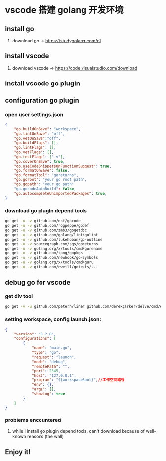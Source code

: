 # vscode 搭建 golang 开发环境
## install go
1. download go -> https://studygolang.com/dl

## install vscode
1. download vscode -> https://code.visualstudio.com/download

## install vscode go plugin

## configuration go plugin
###  open user settings.json
```json
{
    "go.buildOnSave": "workspace",
    "go.lintOnSave": "off",
    "go.vetOnSave":"off",
    "go.buildFlags": [],
    "go.lintFlags": [],
    "go.vetFlags": [],
    "go.testFlags": ["-v"],
    "go.coverOnSave": true,
    "go.useCodeSnippetsOnFunctionSuggest": true,
    "go.formatOnSave": false,
    "go.formatTool": "goreturns",
    "go.goroot": "your go root path",
    "go.gopath": "your go path"
    "go.gocodeAutoBuild": false,
    "go.autocompleteUnimportedPackages": true,
}
```
### download go plugin depend tools
```bash
go get -u -v github.com/nsf/gocode
go get -u -v github.com/rogpeppe/godef
go get -u -v github.com/zmb3/gogetdoc
go get -u -v github.com/golang/lint/golint
go get -u -v github.com/lukehoban/go-outline
go get -u -v sourcegraph.com/sqs/goreturns
go get -u -v golang.org/x/tools/cmd/gorename
go get -u -v github.com/tpng/gopkgs
go get -u -v github.com/newhook/go-symbols
go get -u -v golang.org/x/tools/cmd/guru
go get -u -v github.com/cweill/gotests/...
```

## debug go for vscode
### get dlv tool
```bash
go get -v -u github.com/peterh/liner github.com/derekparker/delve/cmd/dlv
```

### setting workspace, config launch.json:
```json
{
    "version": "0.2.0",
    "configurations": [
        {
            "name": "main.go",
            "type": "go",
            "request": "launch",
            "mode": "debug",
            "remotePath": "",
            "port": 2345,
            "host": "127.0.0.1",
            "program": "${workspaceRoot}",//工作空间路径
            "env": {},
            "args": [],
            "showLog": true
        }
    ]
}
```

### problems encountered
1. while I install go plugin depend tools, can't download because of well-known reasons (the wall)

## Enjoy it!


